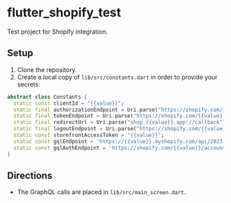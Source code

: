 # flutter_shopify_test

Test project for Shopify integration.

## Setup

1. Clone the repository.
2. Create a local copy of `lib/src/constants.dart` in order to provide your secrets:

```dart
abstract class Constants {
  static const clientId = "{{value}}";
  static final authorizationEndpoint = Uri.parse("https://shopify.com/{{value}}/auth/oauth/authorize");
  static final tokenEndpoint = Uri.parse("https://shopify.com/{{value}}/auth/oauth/token");
  static final redirectUrl = Uri.parse("shop.{{value}}.app://callback");
  static final logoutEndpoint = Uri.parse("https://shopify.com/{{value}}/auth/logout");
  static const storefrontAccessToken = "{{value}}";
  static const gqlEndpoint = 'https://{{value}}.myshopify.com/api/2023-04/graphql.json';
  static const gqlAuthEndpoint = 'https://shopify.com/{{value}}/account/customer/api/2025-01/graphql';
}

```

## Directions

- The GraphQL calls are placed in `lib/src/main_screen.dart`.
